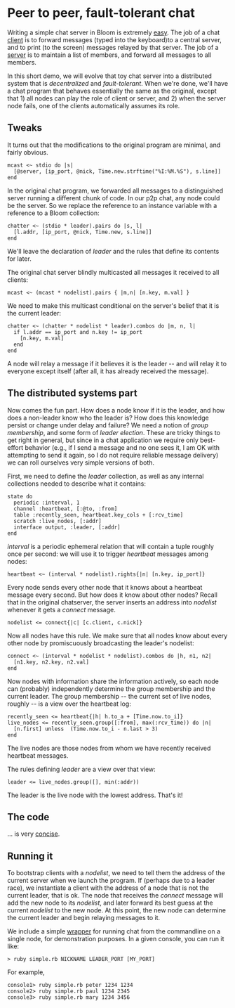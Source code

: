 Peer to peer, fault-tolerant chat
=========================

Writing a simple chat server in Bloom is extremely [easy](https://github.com/bloom-lang/bud/tree/master/examples/chat).  The job of a chat [client](https://github.com/bloom-lang/bud/blob/master/examples/chat/chat.rb) is to forward messages (typed into the keyboard)to a central server, and to print (to the screen) messages relayed by that server.  The job of a [server](https://github.com/bloom-lang/bud/blob/master/examples/chat/chat_server.rb) is to maintain a list of members, and forward all messages to all members.

In this short demo, we will evolve that toy chat server into a distributed system that is *decentralized* and *fault-tolerant*.  When we're done, we'll
have a chat program that behaves essentially the same as the original, except that 1) all nodes can play the role of client or server, and 2) when the server node fails,
one of the clients automatically assumes its role.

Tweaks
---------

It turns out that the modifications to the original program are minimal, and fairly obvious.

    mcast <~ stdio do |s|
      [@server, [ip_port, @nick, Time.new.strftime("%I:%M.%S"), s.line]]
    end

In the original chat program, we forwarded all messages to a distinguished server running a different chunk of code.  In our p2p chat, any node could
be the server.  So we replace the reference to an instance variable with a reference to a Bloom collection:

    chatter <~ (stdio * leader).pairs do |s, l|
      [l.addr, [ip_port, @nick, Time.new, s.line]]
    end

We'll leave the declaration of *leader* and the rules that define its contents for later.

The original chat server blindly multicasted all messages it received to all clients:

    mcast <~ (mcast * nodelist).pairs { |m,n| [n.key, m.val] }

We need to make this multicast conditional on the server's belief that it is the current leader:

    chatter <~ (chatter * nodelist * leader).combos do |m, n, l|
      if l.addr == ip_port and n.key != ip_port
        [n.key, m.val]
      end
    end

A node will relay a message if it believes it is the leader -- and will relay it to everyone except itself (after all,
it has already received the message).

The distributed systems part
------------------

Now comes the fun part.  How does a node know if it is the leader, and how does a non-leader know who the leader is?  How does this knowledge
persist or change under delay and failure?  We need a notion of *group membership*, and some form of *leader election*.  These are tricky things
to get right in general, but since in a chat application we require only best-effort behavior (e.g., if I send a message and no one sees it, I am OK with
attempting to send it again, so I do not require reliable message delivery) we can roll ourselves very simple versions of both.

First, we need to define the *leader* collection, as well as any internal collections needed to describe what it contains:

    state do
      periodic :interval, 1
      channel :heartbeat, [:@to, :from]
      table :recently_seen, heartbeat.key_cols + [:rcv_time]
      scratch :live_nodes, [:addr]
      interface output, :leader, [:addr]
    end
  
*interval* is a periodic ephemeral relation that will contain a tuple roughly once per second: we will use it to trigger *heartbeat* messages among nodes:

    heartbeat <~ (interval * nodelist).rights{|n| [n.key, ip_port]}

Every node sends every other node that it knows about a heartbeat message every second.  But how does it know about other nodes?  Recall that in the original chatserver, the server inserts an address into *nodelist* whenever it gets a *connect* message.

    nodelist <= connect{|c| [c.client, c.nick]}

Now all nodes have this rule.  We make sure that all nodes know about every other node by promiscuously broadcasting the leader's nodelist:

    connect <~ (interval * nodelist * nodelist).combos do |h, n1, n2|
      [n1.key, n2.key, n2.val]
    end
    
    
Now nodes with information share the information actively, so each node can (probably) independently determine the group membership and the current leader.
The group membership -- the current set of live nodes, roughly -- is a view over the heartbeat log:

    recently_seen <= heartbeat{|h| h.to_a + [Time.now.to_i]}
    live_nodes <= recently_seen.group([:from], max(:rcv_time)) do |n|
      [n.first] unless  (Time.now.to_i - n.last > 3)
    end
    
The live nodes are those nodes from whom we have recently received heartbeat messages.

The rules defining *leader* are a view over that view:

    leader <= live_nodes.group([], min(:addr))

The leader is the live node with the lowest address.  That's it!

The code
----------

... is very [concise](https://github.com/bloom-lang/bud-sandbox/blob/master/chat/chat.rb).


Running it
------------
To bootstrap clients with a *nodelist*, we need to tell them the address of the current server when we launch the program.
If (perhaps due to a leader race), we instantiate a client with the address of a node that is not the current leader, that is ok.
The node that receives the *connect* message will add the new node to its *nodelist*, and later forward its best guess at the current *nodelist* to the new node.
At this point, the new node can determine the current leader and begin relaying messages to it.

We include a simple [wrapper](https://github.com/bloom-lang/bud-sandbox/blob/master/chat/single.rb) for running chat from the commandline on a single node, for demonstration purposes.
In a given console, you can run it like:

    > ruby simple.rb NICKNAME LEADER_PORT [MY_PORT]
    
For example,

    console1> ruby simple.rb peter 1234 1234
    console2> ruby simple.rb paul 1234 2345
    console3> ruby simple.rb mary 1234 3456
    
    
